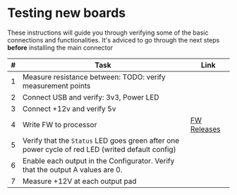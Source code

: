 # Testing new boards 

These instructions will guide you through verifying some of the basic connections and functionalities.
It's adviced to go through the next steps **before** installing the main connector

|# | Task                                                                                               | Link                                                                          |
| -| -------------------------------------------------------------------------------------------------- | ----------------------------------------------------------------------------- |
| 1| Measure resistance between: TODO: verify measurement points                                        |                                                                               |
| 2| Connect USB and verify: 3v3, Power LED                                                             |                                                                               |
| 3| Connect +12v and verify 5v                                                                         |                                                                               |
| 4| Write FW to processor                                                                              | [FW Releases](https://github.com/corygrant/DingoPDM_FW/releases)              |
| 5| Verify that the `Status` LED goes green after one power cycle of red LED (writed default config)   |                                                                               |
| 6| Enable each output in the Configurator. Verify that the output A values are 0.                     |                                                                               |
| 7| Measure +12V at each output pad                                                                    |                                                                               |

